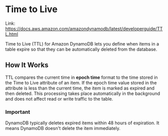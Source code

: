 # Time to Live
Link: https://docs.aws.amazon.com/amazondynamodb/latest/developerguide/TTL.html

Time to Live (TTL) for Amazon DynamoDB lets you define when items in a table expire 
so that they can be automatically deleted from the database.

## How It Works
TTL compares the current time in **epoch time** format to the time stored in the Time to Live attribute of an item. 
If the epoch time value stored in the attribute is less than the current time, the item is marked as expired and then deleted. 
This processing takes place automatically in the background and does not affect read or write traffic to the table.

### Important
DynamoDB typically deletes expired items within 48 hours of expiration.
It means DynamoDB doesn't delete the item immediately.
